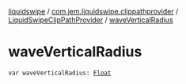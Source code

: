 [liquidswipe](../../index.md) / [com.jem.liquidswipe.clippathprovider](../index.md) / [LiquidSwipeClipPathProvider](index.md) / [waveVerticalRadius](./wave-vertical-radius.md)

# waveVerticalRadius

`var waveVerticalRadius: `[`Float`](https://kotlinlang.org/api/latest/jvm/stdlib/kotlin/-float/index.html)